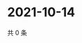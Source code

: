 # 2021-10-14

共 0 条

<!-- BEGIN WEIBO -->
<!-- 最后更新时间 Thu Oct 14 2021 03:11:30 GMT+0800 (China Standard Time) -->

<!-- END WEIBO -->
